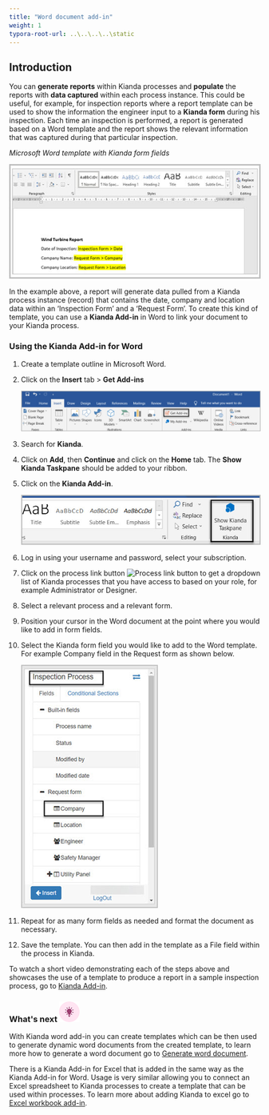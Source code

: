 ```yaml
---
title: "Word document add-in"
weight: 1
typora-root-url: ..\..\..\..\static
---
```


## Introduction

You can **generate reports** within Kianda processes and **populate** the reports with **data captured** within each process instance. This could be useful, for example, for inspection reports where a report template can be used to show the information the engineer input to a **Kianda form** during his inspection. Each time an inspection is performed, a report is generated based on a Word template and the report shows the relevant information that was captured during that particular inspection.

*Microsoft Word template with Kianda form fields*

![Get add-ins](/images/word-kianda-example.jpg)

In the example above, a report will generate data pulled from a Kianda process instance (record) that contains the date, company and location data within an ‘Inspection Form’ and a ‘Request Form’. To create this kind of template, you can use a **Kianda Add-in** in Word to link your document to your Kianda process.

### Using the Kianda Add-in for Word

1. Create a template outline in Microsoft Word.

2. Click on the **Insert** tab > **Get Add-ins**

   ![Get add-ins](/images/word-get-add-in.jpg)

3. Search for **Kianda**.

4. Click on **Add**, then **Continue** and click on the **Home** tab. The **Show Kianda Taskpane** should be added to your ribbon.

5. Click on the **Kianda Add-in**.

   ![Kianda button in word](/images/word-kianda-add-in-button.jpg)

6. Log in using your username and password, select your subscription.

7. Click on the process link button ![Process link button](https://academy.kianda.com/wp-content/uploads/2022/02/process-link-button.gif) to get a dropdown list of Kianda processes that you have access to based on your role, for example Administrator or Designer.

8. Select a relevant process and a relevant form.

9. Position your cursor in the Word document at the point where you would like to add in form fields.

10. Select the Kianda form field you would like to add to the Word template. For example Company field in the Request form as shown below.

    ![Field select in Kianda add-in](/images/word-kianda-field-select.jpg)

11. Repeat for as many form fields as needed and format the document as necessary.

12. Save the template. You can then add in the template as a File field within the process in Kianda.

To watch a short video demonstrating each of the steps above and showcases the use of a template to produce a report in a sample inspection process, go to [Kianda Add-in](https://vimeo.com/696535028/ef00136ecd).

### What's next ![Idea icon](/images/18.png) 

With Kianda word add-in you can create templates which can be then used to generate dynamic word documents from the created template, to learn more how to generate a word document go to [Generate word document](/docs/platform/rules/files/generate-word-document/).

There is a Kianda Add-in for Excel that is added in the same way as the Kianda Add-in for Word. Usage is very similar allowing you to connect an Excel spreadsheet to Kianda processes to create a template that can be used within processes. To learn more about adding Kianda to excel go to [Excel workbook add-in](/docs/platform/document-generation/excel-workbook-add-in/).

